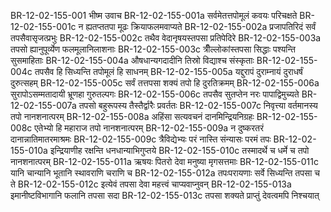 BR-12-02-155-001  भीष्म उवाच
BR-12-02-155-001a सर्वमेतत्तपोमूलं कवयः परिचक्षते
BR-12-02-155-001c न ह्यतप्ततपा मूढः क्रियाफलमवाप्यते
BR-12-02-155-002a प्रजापतिरिदं सर्वं तपसैवासृजत्प्रभुः
BR-12-02-155-002c तथैव वेदानृषयस्तपसा प्रतिपेदिरे
BR-12-02-155-003a तपसो ह्यानुपूर्व्येण फलमूलानिलाशनाः
BR-12-02-155-003c त्रीँल्लोकांस्तपसा सिद्धाः पश्यन्ति सुसमाहिताः
BR-12-02-155-004a औषधान्यगदादीनि तिस्रो विद्याश्च संस्कृताः
BR-12-02-155-004c तपसैव हि सिध्यन्ति तपोमूलं हि साधनम्
BR-12-02-155-005a यद्दुरापं दुराम्नायं दुराधर्षं दुरुत्सहम्
BR-12-02-155-005c सर्वं तत्तपसा शक्यं तपो हि दुरतिक्रमम्
BR-12-02-155-006a सुरापोऽसम्मतादायी भ्रूणहा गुरुतल्पगः
BR-12-02-155-006c तपसैव सुतप्तेन नरः पापाद्विमुच्यते
BR-12-02-155-007a तपसो बहुरूपस्य तैस्तैर्द्वारैः प्रवर्ततः
BR-12-02-155-007c निवृत्त्या वर्तमानस्य तपो नानशनात्परम्
BR-12-02-155-008a अहिंसा सत्यवचनं दानमिन्द्रियनिग्रहः
BR-12-02-155-008c एतेभ्यो हि महाराज तपो नानशनात्परम्
BR-12-02-155-009a न दुष्करतरं दानान्नातिमातरमाश्रमः
BR-12-02-155-009c त्रैविद्येभ्यः परं नास्ति संन्यासः परमं तपः
BR-12-02-155-010a इन्द्रियाणीह रक्षन्ति धनधान्याभिगुप्तये
BR-12-02-155-010c तस्मादर्थे च धर्मे च तपो नानशनात्परम्
BR-12-02-155-011a ऋषयः पितरो देवा मनुष्या मृगसत्तमाः
BR-12-02-155-011c यानि चान्यानि भूतानि स्थावराणि चराणि च
BR-12-02-155-012a तपःपरायणाः सर्वे सिध्यन्ति तपसा च ते
BR-12-02-155-012c इत्येवं तपसा देवा महत्त्वं चाप्यवाप्नुवन्
BR-12-02-155-013a इमानीष्टविभागानि फलानि तपसा सदा
BR-12-02-155-013c तपसा शक्यते प्राप्तुं देवत्वमपि निश्चयात्

